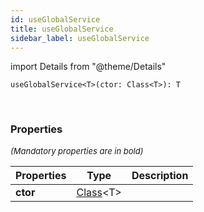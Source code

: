 ```yaml
---
id: useGlobalService
title: useGlobalService
sidebar_label: useGlobalService
---
```


import Details from "@theme/Details"


```tsx
useGlobalService<T>(ctor: Class<T>): T
```
<br/>



### Properties

<font size="2"><i>(Mandatory properties are in bold)</i></font>

| Properties | Type | Description |
| --------- | ---- | ----------- |
| **ctor** | [Class](/framework-api/types/Class.md)<T\> |  |


